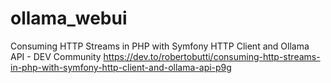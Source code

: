 # ollama_webui

Consuming HTTP Streams in PHP with Symfony HTTP Client and Ollama API - DEV Community https://dev.to/robertobutti/consuming-http-streams-in-php-with-symfony-http-client-and-ollama-api-p9g

